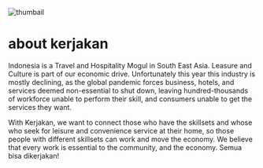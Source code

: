 ![thumbail](https://previews.dropbox.com/p/thumb/AA7JUG1OtQy678_b4A9L9xn9dsyfc6qTrSdxY4kJZ_135VJ9Xm7tN32RNC2k22X5mN-JEEtZhPZGzrlBJ4I1Iwr2IbmNoGqpRA94Nc-hQdihEFyT33yXuRATJnK8C7kRLWgg9sS4StFKqoQ8_9O24ykt3bYNWQnvkODDkFAna-y9PGbYBIuQdPPb_LomoZ8Dr1IjOA_W61yiIwQr46wlAVA7ZNX69nIs7Qqd_Mw1EBXBLu1ggLoQdfpQsJi2B-ozP_YVtXswcdYcxbFyh3q5U_qTkBhif4hsKxNl3e5UnKouW1j8N_g09R3OThAdAuBHWnsG50kwrdtlEKGqc1MJDVo8yAI7suTHhzGbiFnqx2Qqzg/p.png?fv_content=true&size_mode=5)

# about kerjakan

Indonesia is a Travel and Hospitality Mogul in South East Asia. Leasure and Culture is part of our economic drive. Unfortunately this year this industry is mostly declining, as the global pandemic forces business, hotels, and services deemed non-essential to shut down, leaving hundred-thousands of workforce unable to perform their skill, and consumers unable to get the services they want.

With Kerjakan, we want to connect those who have the skillsets and whose who seek for leisure and convenience service at their home, so those people with different skillsets can work and move the economy. We believe that every work is essential to the community, and the economy. Semua bisa dikerjakan!
